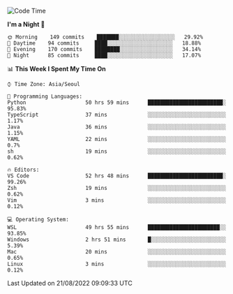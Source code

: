 <!--START_SECTION:waka-->
![Code Time](http://img.shields.io/badge/Code%20Time-1%2C368%20hrs%2010%20mins-blue)

**I'm a Night 🦉** 

```text
🌞 Morning    149 commits    ███████░░░░░░░░░░░░░░░░░░   29.92% 
🌆 Daytime    94 commits     ████░░░░░░░░░░░░░░░░░░░░░   18.88% 
🌃 Evening    170 commits    ████████░░░░░░░░░░░░░░░░░   34.14% 
🌙 Night      85 commits     ████░░░░░░░░░░░░░░░░░░░░░   17.07%

```


📊 **This Week I Spent My Time On** 

```text
⌚︎ Time Zone: Asia/Seoul

💬 Programming Languages: 
Python                   50 hrs 59 mins      ████████████████████████░   95.83% 
TypeScript               37 mins             ░░░░░░░░░░░░░░░░░░░░░░░░░   1.17% 
Java                     36 mins             ░░░░░░░░░░░░░░░░░░░░░░░░░   1.15% 
YAML                     22 mins             ░░░░░░░░░░░░░░░░░░░░░░░░░   0.7% 
sh                       19 mins             ░░░░░░░░░░░░░░░░░░░░░░░░░   0.62%

🔥 Editors: 
VS Code                  52 hrs 48 mins      ████████████████████████░   99.26% 
Zsh                      19 mins             ░░░░░░░░░░░░░░░░░░░░░░░░░   0.62% 
Vim                      3 mins              ░░░░░░░░░░░░░░░░░░░░░░░░░   0.12%

💻 Operating System: 
WSL                      49 hrs 55 mins      ███████████████████████░░   93.85% 
Windows                  2 hrs 51 mins       █░░░░░░░░░░░░░░░░░░░░░░░░   5.39% 
Mac                      20 mins             ░░░░░░░░░░░░░░░░░░░░░░░░░   0.65% 
Linux                    3 mins              ░░░░░░░░░░░░░░░░░░░░░░░░░   0.12%

```


 Last Updated on 21/08/2022 09:09:33 UTC
<!--END_SECTION:waka-->
